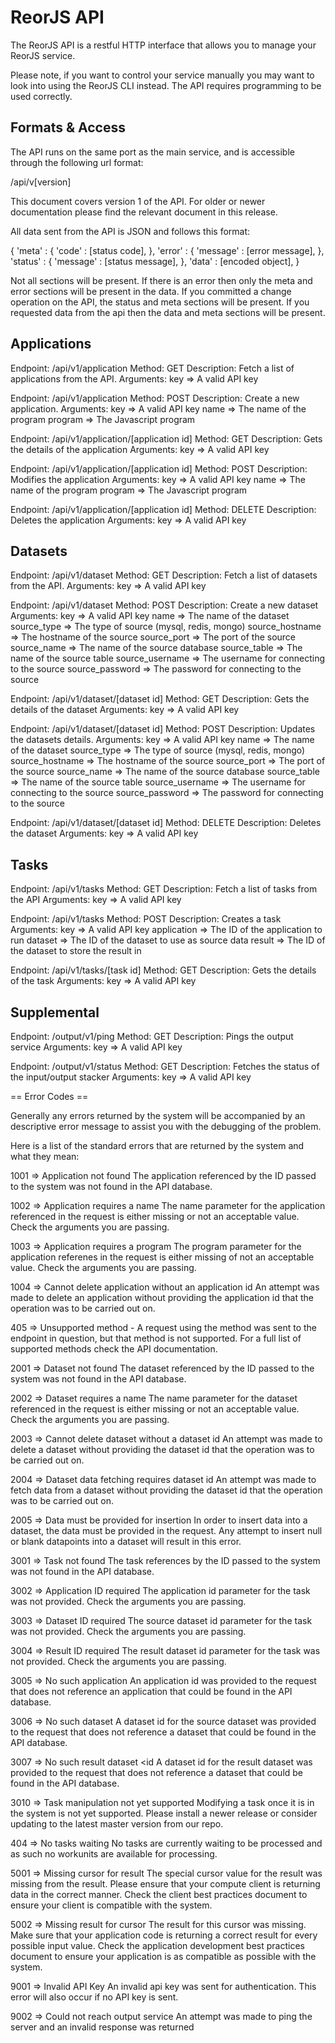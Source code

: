 ReorJS API
==========

The ReorJS API is a restful HTTP interface that allows you to manage your ReorJS service.

Please note, if you want to control your service manually you may want to look into using the ReorJS CLI instead. The API requires programming to be used correctly.

Formats & Access
----------------

The API runs on the same port as the main service, and is accessible through the following url format:

/api/v[version]

This document covers version 1 of the API. For older or newer documentation please find the relevant document in this release.

All data sent from the API is JSON and follows this format:

{
  'meta' : {
    'code' : [status code],
  },
  'error' : {
    'message' : [error message],
  },
  'status' : {
    'message' : [status message],
  },
  'data' : [encoded object],
}

Not all sections will be present. If there is an error then only the meta and error sections will be present in the data. If you committed a change operation on the API, the status and meta sections will be present. If you requested data from the api then the data and meta sections will be present.

Applications
------------

Endpoint: /api/v1/application
Method: GET
Description: Fetch a list of applications from the API.
Arguments:
  key			=> A valid API key

Endpoint: /api/v1/application
Method: POST
Description: Create a new application.
Arguments:
  key			=> A valid API key
  name 		=> The name of the program
  program 	=> The Javascript program

Endpoint: /api/v1/application/[application id]
Method: GET
Description: Gets the details of the application
Arguments:
  key			=> A valid API key

Endpoint: /api/v1/application/[application id]
Method: POST
Description: Modifies the application
Arguments:
  key			=> A valid API key
  name		=> The name of the program
  program	=> The Javascript program

Endpoint: /api/v1/application/[application id]
Method: DELETE
Description: Deletes the application
Arguments:
  key			=> A valid API key

Datasets
--------

Endpoint: /api/v1/dataset
Method: GET
Description: Fetch a list of datasets from the API.
Arguments:
  key			=> A valid API key

Endpoint: /api/v1/dataset
Method: POST
Description: Create a new dataset
Arguments:
  key			=> A valid API key
  name			=> The name of the dataset
  source_type		=> The type of source (mysql, redis, mongo)
  source_hostname 	=> The hostname of the source
  source_port		=> The port of the source
  source_name		=> The name of the source database
  source_table		=> The name of the source table
  source_username	=> The username for connecting to the source
  source_password	=> The password for connecting to the source

Endpoint: /api/v1/dataset/[dataset id]
Method: GET
Description: Gets the details of the dataset
Arguments:
  key			=> A valid API key

Endpoint: /api/v1/dataset/[dataset id]
Method: POST
Description: Updates the datasets details.
Arguments:
  key			=> A valid API key
  name			=> The name of the dataset
  source_type		=> The type of source (mysql, redis, mongo)
  source_hostname 	=> The hostname of the source
  source_port		=> The port of the source
  source_name		=> The name of the source database
  source_table		=> The name of the source table
  source_username	=> The username for connecting to the source
  source_password	=> The password for connecting to the source

Endpoint: /api/v1/dataset/[dataset id]
Method: DELETE
Description: Deletes the dataset
Arguments:
  key			=> A valid API key

Tasks
-----

Endpoint: /api/v1/tasks
Method: GET
Description: Fetch a list of tasks from the API
Arguments:
  key			=> A valid API key

Endpoint: /api/v1/tasks
Method: POST
Description: Creates a task
Arguments:
  key			=> A valid API key
  application		=> The ID of the application to run
  dataset		=> The ID of the dataset to use as source data
  result		=> The ID of the dataset to store the result in

Endpoint: /api/v1/tasks/[task id]
Method: GET
Description: Gets the details of the task
Arguments:
  key			=> A valid API key

Supplemental
------------

Endpoint: /output/v1/ping
Method: GET
Description: Pings the output service
Arguments: 
  key			=> A valid API key

Endpoint: /output/v1/status
Method: GET
Description: Fetches the status of the input/output stacker
Arguments:
  key			=> A valid API key

== Error Codes ==

Generally any errors returned by the system will be accompanied by an descriptive error message to assist you with the debugging of the problem.

Here is a list of the standard errors that are returned by the system and what they mean:

1001 => Application <id> not found
The application referenced by the ID passed to the system was not found in the API database.

1002 => Application requires a name
The name parameter for the application referenced in the request is either missing or not an acceptable value. Check the arguments you are passing.

1003 => Application requires a program
The program parameter for the application referenes in the request is either missing of not an acceptable value. Check the arguments you are passing.

1004 => Cannot delete application without an application id
An attempt was made to delete an application without providing the application id that the operation was to be carried out on.

405 => Unsupported method - <method>
A request using the method <method> was sent to the endpoint in question, but that method is not supported. For a full list of supported methods check the API documentation.

2001 => Dataset <id> not found
The dataset referenced by the ID passed to the system was not found in the API database.

2002 => Dataset requires a name
The name parameter for the dataset referenced in the request is either missing or not an acceptable value. Check the arguments you are passing.

2003 => Cannot delete dataset without a dataset id
An attempt was made to delete a dataset without providing the dataset id that the operation was to be carried out on.

2004 => Dataset data fetching requires dataset id
An attempt was made to fetch data from a dataset without providing the dataset id that the operation was to be carried out on.

2005 => Data must be provided for insertion
In order to insert data into a dataset, the data must be provided in the request. Any attempt to insert null or blank datapoints into a dataset will result in this error.

3001 => Task <id> not found
The task references by the ID passed to the system was not found in the API database.

3002 => Application ID required
The application id parameter for the task was not provided. Check the arguments you are passing.

3003 => Dataset ID required
The source dataset id parameter for the task was not provided. Check the arguments you are passing.

3004 => Result ID required
The result dataset id parameter for the task was not provided. Check the arguments you are passing.

3005 => No such application <id>
An application id was provided to the request that does not reference an application that could be found in the API database.

3006 => No such dataset <id>
A dataset id for the source dataset was provided to the request that does not reference a dataset that could be found in the API database.

3007 => No such result dataset <id
A dataset id for the result dataset was provided to the request that does not reference a dataset that could be found in the API database.

3010 => Task manipulation not yet supported
Modifying a task once it is in the system is not yet supported. Please install a newer release or consider updating to the latest master version from our repo.

404 => No tasks waiting
No tasks are currently waiting to be processed and as such no workunits are available for processing.

5001 => Missing cursor for result
The special cursor value for the result was missing from the result. Please ensure that your compute client is returning data in the correct manner. Check the client best practices document to ensure your client is compatible with the system.

5002 => Missing result for cursor
The result for this cursor was missing. Make sure that your application code is returning a correct result for every possible input value. Check the application development best practices document to ensure your application is as compatible as possible with the system.

9001 => Invalid API Key
An invalid api key was sent for authentication. This error will also occur if no API key is sent.

9002 => Could not reach output service
An attempt was made to ping the server and an invalid response was returned
